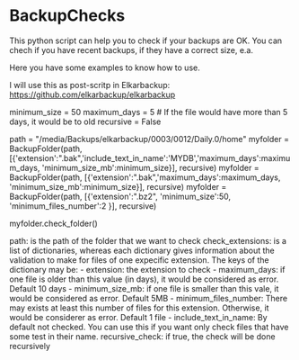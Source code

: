 BackupChecks
============

This python script can help you to check if your backups are OK. You can chech if you have recent backups, if they have a correct size, e.a.

Here you have some examples to know how to use. 

I will use this as post-scritp in Elkarbackup: https://github.com/elkarbackup/elkarbackup

minimum_size = 50 
maximum_days = 5 # If the file would have more than 5 days, it would be to old
recursive = False 

path = "/media/Backups/elkarbackup/0003/0012/Daily.0/home"
myfolder = BackupFolder(path, [{'extension':".bak",'include_text_in_name':'MYDB','maximum_days':maximum_days, 'minimum_size_mb':minimum_size}], recursive)
myfolder = BackupFolder(path, [{'extension':".bak",'maximum_days':maximum_days, 'minimum_size_mb':minimum_size}], recursive)
myfolder = BackupFolder(path, [{'extension':".bz2", 'minimum_size':50, 'minimum_files_number':2 }], recursive)

myfolder.check_folder()

path: is the path of the folder that we want to check
check_extensions: is a list of dictionaries, whereas each dictionary gives information about the validation to make for 
                 files of one expecific extension. The keys of the dictionary may be:
    - extension: the extension to check
    - maximum_days: if one file is older than this value (in days), it would be considered as error. Default 10 days
    - minimum_size_mb: if one file is smaller than this vale, it would be considered as error. Default 5MB
    - minimum_files_number: There may exists at least this number of files for this extension. Otherwise, it would be considerer as error. Default 1 file
    - include_text_in_name: By default not checked. You can use this if you want only check files that have some test in their name.
recursive_check: if true, the check will be done recursively
